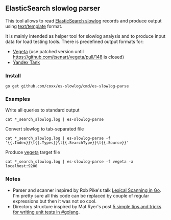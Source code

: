## ElasticSearch slowlog parser

This tool allows to read [ElasticSearch slowlog](https://www.elastic.co/guide/en/elasticsearch/reference/2.0/index-modules-slowlog.html) records and produce output using  [text/template](https://golang.org/pkg/text/template/) format.

It is mainly intended as helper tool for slowlog analysis and to produce input data for load testing tools. There is predefined output formats for:
 - [Vegeta](https://github.com/coxx/vegeta) (use patched version until https://github.com/tsenart/vegeta/pull/148 is closed)
 - [Yandex Tank](https://github.com/yandex/yandex-tank)


### Install

```
go get github.com/coxx/es-slowlog/cmd/es-slowlog-parse
```


### Examples

Write all queries to standard output
```
cat *_search_slowlog.log | es-slowlog-parse
```

Convert slowlog to tab-separated file
```
cat *_search_slowlog.log | es-slowlog-parse -f '{{.Index}}\t{{.Types}}\t{{.SearchType}}\t{{.Source}}'
```

Produce [vegeta](https://github.com/coxx/vegeta) target file 
```
cat *_search_slowlog.log | es-slowlog-parse -f vegeta -a localhost:9200
```


### Notes

* Parser and scanner inspired by Rob Pike's talk [Lexical Scanning in Go](http://www.youtube.com/watch?v=HxaD_trXwRE). I'm pretty sure all this code can be replaced by couple of regular expressions but then it was not so cool.
* Directory structure inspired by Mat Ryer's post [5 simple tips and tricks for writing unit tests in #golang](https://medium.com/@matryer/5-simple-tips-and-tricks-for-writing-unit-tests-in-golang-619653f90742).
